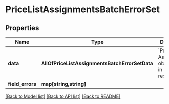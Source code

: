 # PriceListAssignmentsBatchErrorSet

## Properties
Name | Type | Description | Notes
------------ | ------------- | ------------- | -------------
**data** | **AllOfPriceListAssignmentsBatchErrorSetData** | &#x60;Price List Assignments&#x60; object used in GET response. | [optional] 
**field_errors** | **map[string,string]** |  | [optional] 

[[Back to Model list]](../../README.md#documentation-for-models) [[Back to API list]](../../README.md#documentation-for-api-endpoints) [[Back to README]](../../README.md)

